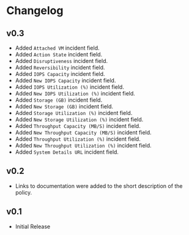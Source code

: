 # Changelog

## v0.3

- Added `Attached VM` incident field.
- Added `Action State` incident field.
- Added `Disruptiveness` incident field.
- Added `Reversibility` incident field.
- Added `IOPS Capacity` incident field.
- Added `New IOPS Capacity` incident field.
- Added `IOPS Utilization (%)` incident field.
- Added `New IOPS Utilization (%)` incident field.
- Added `Storage (GB)` incident field.
- Added `New Storage (GB)` incident field.
- Added `Storage Utilization (%)` incident field.
- Added `New Storage Utilization (%)` incident field.
- Added `Throughput Capacity (MB/S)` incident field.
- Added `New Throughput Capacity (MB/S)` incident field.
- Added `Throughput Utilization (%)` incident field.
- Added `New Throughput Utilization (%)` incident field.
- Added `System Details URL` incident field.

## v0.2

- Links to documentation were added to the short description of the policy.

## v0.1

- Initial Release
